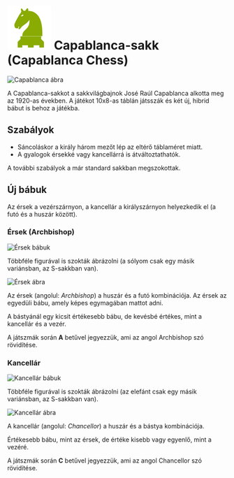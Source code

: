 # ![Capablanca ikon](https://github.com/gbtami/pychess-variants/blob/master/static/icons/capablanca.svg) Capablanca-sakk (Capablanca Chess)

![Capablanca ábra](https://github.com/gbtami/pychess-variants/blob/master/static/images/CVariantsGuide/Capablanca.png)

A Capablanca-sakkot a sakkvilágbajnok José Raúl Capablanca alkotta meg az 1920-as években. A játékot 10x8-as táblán játsszák és két új, hibrid bábut is behoz a játékba.

## Szabályok

* Sáncoláskor a király három mezőt lép az eltérő táblaméret miatt.
* A gyalogok érsekké vagy kancellárrá is átváltoztathatók.

A további szabályok a már standard sakkban megszokottak.

## Új bábuk

Az érsek a vezérszárnyon, a kancellár a királyszárnyon helyezkedik el (a futó és a huszár között).

### Érsek (Archbishop)

![Érsek bábuk](https://github.com/gbtami/pychess-variants/blob/master/static/images/CVariantsGuide/Princesses.png)

Többféle figurával is szokták ábrázolni (a sólyom csak egy másik variánsban, az S-sakkban van).

![Érsek ábra](https://github.com/gbtami/pychess-variants/blob/master/static/images/CVariantsGuide/Archbishop.png)

Az érsek (angolul: *Archbishop*) a huszár és a futó kombinációja. Az érsek az egyedüli bábu, amely képes egymagában mattot adni.

A bástyánál egy kicsit értékesebb bábu, de kevésbé értékes, mint a kancellár és a vezér.

A játszmák során **A** betűvel jegyezzük, ami az angol Archbishop szó rövidítése.

### Kancellár 

![Kancellár bábuk](https://github.com/gbtami/pychess-variants/blob/master/static/images/CVariantsGuide/Empresses.png)

Többféle figurával is szokták ábrázolni (az elefánt csak egy másik variánsban, az S-sakkban van).

![Kancellár ábra](https://github.com/gbtami/pychess-variants/blob/master/static/images/CVariantsGuide/Chancellor.png)

A kancellár (angolul: *Chancellor*) a huszár és a bástya kombinációja.

Értékesebb bábu, mint az érsek, de értéke kisebb vagy egyenlő, mint a vezéré.

A játszmák során **C** betűvel jegyezzük, ami az angol Chancellor szó rövidítése.
